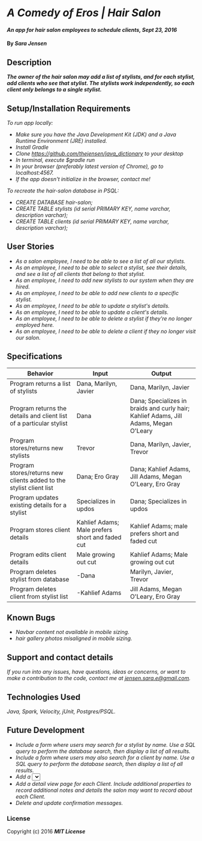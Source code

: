 # _A Comedy of Eros | Hair Salon_

#### _An app for hair salon employees to schedule clients, Sept 23, 2016_

#### By _**Sara Jensen**_

## Description

_**The owner of the hair salon may add a list of stylists, and for each stylist, add clients who see that stylist. The stylists work independently, so each client only belongs to a single stylist.**_

## Setup/Installation Requirements

_To run app locally:_
* _Make sure you have the Java Development Kit (JDK) and a Java Runtime Environment (JRE) installed._
* _Install Gradle_
* _Clone https://github.com/thejensen/java_dictionary to your desktop_
* _In terminal, execute $gradle run_
* _In your browser (preferably latest version of Chrome), go to localhost:4567._
* _If the app doesn't initialize in the browser, contact me!_

_To recreate the hair-salon database in PSQL:_
* _CREATE DATABASE hair-salon;_
* _CREATE TABLE stylists (id serial PRIMARY KEY, name varchar, description varchar);_
* _CREATE TABLE clients (id serial PRIMARY KEY, name varchar, description varchar);_

## User Stories

* _As a salon employee, I need to be able to see a list of all our stylists._
* _As an employee, I need to be able to select a stylist, see their details, and see a list of all clients that belong to that stylist._
* _As an employee, I need to add new stylists to our system when they are hired._
* _As an employee, I need to be able to add new clients to a specific stylist._
* _As an employee, I need to be able to update a stylist's details._
* _As an employee, I need to be able to update a client's details._
* _As an employee, I need to be able to delete a stylist if they're no longer employed here._
* _As an employee, I need to be able to delete a client if they no longer visit our salon._

## Specifications

| Behavior | Input | Output |
| --- | --- | --- |
| Program returns a list of stylists | Dana, Marilyn, Javier | Dana, Marilyn, Javier |
| Program returns the details and client list of a particular stylist | Dana | Dana; Specializes in braids and curly hair; Kahlief Adams, Jill Adams, Megan O'Leary |
| Program stores/returns new stylists | Trevor | Dana, Marilyn, Javier, Trevor |
| Program stores/returns new clients added to the stylist client list | Dana; Ero Gray | Dana; Kahlief Adams, Jill Adams, Megan O'Leary, Ero Gray |
| Program updates existing details for a stylist | Specializes in updos | Dana; Specializes in updos |
| Program stores client details | Kahlief Adams; Male prefers short and faded cut | Kahlief Adams; male prefers short and faded cut |
| Program edits client details | Male growing out cut | Kahlief Adams; Male growing out cut |
| Program deletes stylist from database | -Dana | Marilyn, Javier, Trevor |
| Program deletes client from stylist list | -Kahlief Adams | Jill Adams, Megan O'Leary, Ero Gray |

## Known Bugs

* _Navbar content not available in mobile sizing._
* _hair gallery photos misaligned in mobile sizing._

## Support and contact details

_If you run into any issues, have questions, ideas or concerns, or want to make a contribution to the code, contact me at jensen.sara.e@gmail.com._

## Technologies Used

_Java, Spark, Velocity, jUnit, Postgres/PSQL._

## Future Development

* _Include a form where users may search for a stylist by name. Use a SQL query to perform the database search, then display a list of all results._
* _Include a form where users may also search for a client by name. Use a SQL query to perform the database search, then display a list of all results._
* _Add a <select> drop down field that allows a user to select which Stylist a Client belongs to._
* _Add a detail view page for each Client. Include additional properties to record additional notes and details the salon may want to record about each Client._
* _Delete and update confirmation messages._

### License

Copyright (c) 2016 **_MIT License_**
